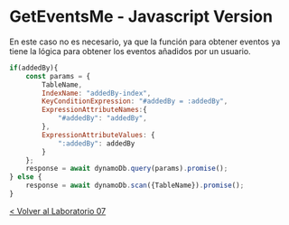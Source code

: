 # GetEventsMe - Javascript Version

En este caso no es necesario, ya que la función para obtener eventos ya tiene la lógica para obtener los eventos añadidos por un usuario.

```javascript
if(addedBy){
    const params = {
        TableName,
        IndexName: "addedBy-index",
        KeyConditionExpression: "#addedBy = :addedBy",
        ExpressionAttributeNames:{
            "#addedBy": "addedBy",
        },
        ExpressionAttributeValues: {
            ":addedBy": addedBy
        }
    };
    response = await dynamoDb.query(params).promise();
} else {
    response = await dynamoDb.scan({TableName}).promise();
}
```

[< Volver al Laboratorio 07 ](../../lab-07#crear-endpoint-para-obtener-los-eventos-de-un-usuarioget-eventsme) 
